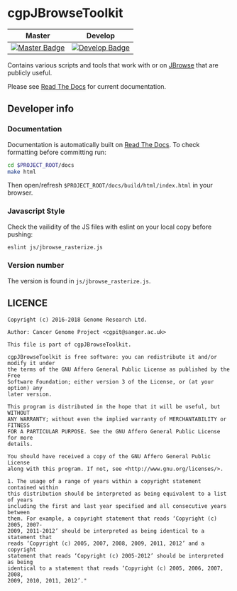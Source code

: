 # cgpJBrowseToolkit

| Master                                        | Develop                                         |
| --------------------------------------------- | ----------------------------------------------- |
| [![Master Badge][travis-master]][travis-base] | [![Develop Badge][travis-develop]][travis-base] |

Contains various scripts and tools that work with or on [JBrowse][jbrowse] that are publicly useful.

Please see [Read The Docs][cjtkrtd] for current documentation.

## Developer info

### Documentation

Documentation is automatically built on [Read The Docs][rtd].  To check formatting before committing run:

```bash
cd $PROJECT_ROOT/docs
make html
```

Then open/refresh `$PROJECT_ROOT/docs/build/html/index.html` in your browser.

### Javascript Style

Check the vailidity of the JS files with eslint on your local copy before pushing:

```bash
eslint js/jbrowse_rasterize.js
```

### Version number

The version is found in ``js/jbrowse_rasterize.js``.

## LICENCE

```
Copyright (c) 2016-2018 Genome Research Ltd.

Author: Cancer Genome Project <cgpit@sanger.ac.uk>

This file is part of cgpJBrowseToolkit.

cgpJBrowseToolkit is free software: you can redistribute it and/or modify it under
the terms of the GNU Affero General Public License as published by the Free
Software Foundation; either version 3 of the License, or (at your option) any
later version.

This program is distributed in the hope that it will be useful, but WITHOUT
ANY WARRANTY; without even the implied warranty of MERCHANTABILITY or FITNESS
FOR A PARTICULAR PURPOSE. See the GNU Affero General Public License for more
details.

You should have received a copy of the GNU Affero General Public License
along with this program. If not, see <http://www.gnu.org/licenses/>.

1. The usage of a range of years within a copyright statement contained within
this distribution should be interpreted as being equivalent to a list of years
including the first and last year specified and all consecutive years between
them. For example, a copyright statement that reads ‘Copyright (c) 2005, 2007-
2009, 2011-2012’ should be interpreted as being identical to a statement that
reads ‘Copyright (c) 2005, 2007, 2008, 2009, 2011, 2012’ and a copyright
statement that reads ‘Copyright (c) 2005-2012’ should be interpreted as being
identical to a statement that reads ‘Copyright (c) 2005, 2006, 2007, 2008,
2009, 2010, 2011, 2012’."
```

<!-- refs -->
[cjtkrtd]: http://cgpjbrowsetoolkit.readthedocs.io/en/stable
[jbrowse]: http://jbrowse.org
[rtd]: https://readthedocs.org

<!-- travis -->
[travis-base]: https://travis-ci.org/cancerit/cgpJBrowseToolkit
[travis-master]: https://travis-ci.org/cancerit/cgpJBrowseToolkit.svg?branch=master
[travis-develop]: https://travis-ci.org/cancerit/cgpJBrowseToolkit.svg?branch=develop
